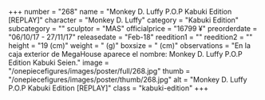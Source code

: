 +++
number = "268"
name = "Monkey D. Luffy P.O.P Kabuki Edition [REPLAY]"
character = "Monkey D. Luffy"
category = "Kabuki Edition"
subcategory = ""
sculptor = "MAS"
officialprice = "16799 ¥"
preorderdate = "06/10/17 - 27/11/17"
releasedate = "Feb-18"
reedition1 = ""
reedition2 = ""
height = "19 (cm)"
weight = " (g)"
boxsize = " (cm)"
observations = "En la caja exterior de MegaHouse aparece el nombre: Monkey D. Luffy P.O.P Edition Kabuki Seien."
image = "/onepiecefigures/images/poster/full/268.jpg"
thumb = "/onepiecefigures/images/poster/thumb/268.jpg"
alt = "Monkey D. Luffy P.O.P Kabuki Edition [REPLAY]"
class = "kabuki-edition"
+++
